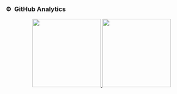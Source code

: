### ⚙️ &nbsp;GitHub Analytics

<p align="center">
<a href="https://github.com/pintosmicaela">
  <img height="180em" src="https://github-readme-stats-eight-theta.vercel.app/api?username=pintosmicaela&show_icons=true&theme=algolia&include_all_commits=true&count_private=true"/>
  <img height="180em" src="https://github-readme-stats-eight-theta.vercel.app/api/top-langs/?username=pintosmicaela&layout=compact&langs_count=8&theme=algolia"/>
</a>
</p>
